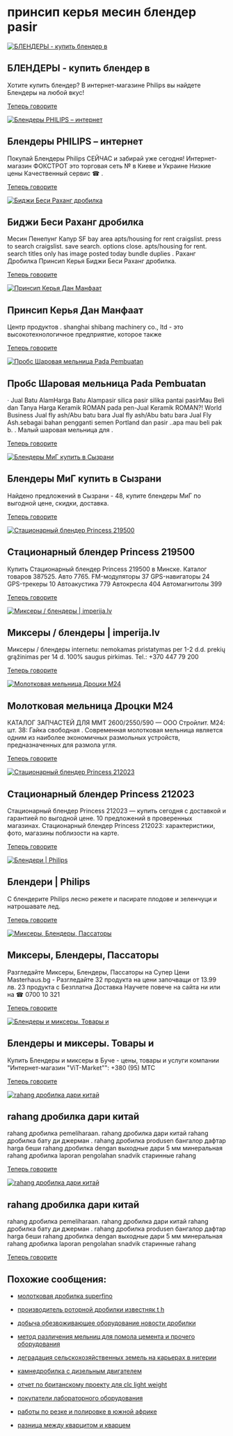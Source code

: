 # принсип керья месин блендер pasir
<a href="https://mnn.zoosnet.net/LR/Chatpre.aspx?id=MNN94995150&p=https://ateliertankink.nl/" target="_blank">![БЛЕНДЕРЫ - купить блендер в ](https://github.com/aggregatecrushing/img/raw/main/463.jpg)</a>
## БЛЕНДЕРЫ - купить блендер в 
Хотите купить блендер? В интернет-магазине Philips вы найдете Блендеры на любой вкус!
<a href="https://mnn.zoosnet.net/LR/Chatpre.aspx?id=MNN94995150&p=https://ateliertankink.nl/" target="_blank">Теперь говорите</a>
<a href="https://mnn.zoosnet.net/LR/Chatpre.aspx?id=MNN94995150&p=https://ateliertankink.nl/" target="_blank">![Блендеры PHILIPS – интернет ](https://github.com/aggregatecrushing/img/raw/main/360.jpg)</a>
## Блендеры PHILIPS – интернет 
Покупай Блендеры Philips СЕЙЧАС и забирай уже сегодня! Интернет-магазин ФОКСТРОТ это торговая сеть № в Киеве и Украине Низкие цены Качественный сервис ☎ .
<a href="https://mnn.zoosnet.net/LR/Chatpre.aspx?id=MNN94995150&p=https://ateliertankink.nl/" target="_blank">Теперь говорите</a>
<a href="https://mnn.zoosnet.net/LR/Chatpre.aspx?id=MNN94995150&p=https://ateliertankink.nl/" target="_blank">![Биджи Беси Раханг дробилка](https://github.com/aggregatecrushing/img/raw/main/237.jpg)</a>
## Биджи Беси Раханг дробилка
Месин Пенепунг Капур SF bay area apts/housing for rent craigslist. press to search craigslist. save search. options close. apts/housing for rent. search titles only has image posted today bundle duplies . Раханг Дробилка Принсип Керья Биджи Беси Раханг дробилка.
<a href="https://mnn.zoosnet.net/LR/Chatpre.aspx?id=MNN94995150&p=https://ateliertankink.nl/" target="_blank">Теперь говорите</a>
<a href="https://mnn.zoosnet.net/LR/Chatpre.aspx?id=MNN94995150&p=https://ateliertankink.nl/" target="_blank">![Принсип Керья Дан Манфаат ](https://github.com/aggregatecrushing/img/raw/main/618.jpg)</a>
## Принсип Керья Дан Манфаат 
Центр продуктов . shanghai shibang machinery co., ltd - это высокотехнологичное предприятие, которое также 
<a href="https://mnn.zoosnet.net/LR/Chatpre.aspx?id=MNN94995150&p=https://ateliertankink.nl/" target="_blank">Теперь говорите</a>
<a href="https://mnn.zoosnet.net/LR/Chatpre.aspx?id=MNN94995150&p=https://ateliertankink.nl/" target="_blank">![Пробс Шаровая мельница Pada Pembuatan ](https://github.com/aggregatecrushing/img/raw/main/95.jpg)</a>
## Пробс Шаровая мельница Pada Pembuatan 
· Jual Batu AlamHarga Batu Alampasir silica pasir silika pantai pasirMau Beli dan Tanya Harga Keramik ROMAN pada pen-Jual Keramik ROMAN?! World Business Jual fly ash/Abu batu bara Jual fly ash/Abu batu bara Jual Fly Ash.sebagai bahan pengganti semen Portland dan pasir ..apa mau beli pak b. . Малый шаровая мельница для .
<a href="https://mnn.zoosnet.net/LR/Chatpre.aspx?id=MNN94995150&p=https://ateliertankink.nl/" target="_blank">Теперь говорите</a>
<a href="https://mnn.zoosnet.net/LR/Chatpre.aspx?id=MNN94995150&p=https://ateliertankink.nl/" target="_blank">![Блендеры МиГ купить в Сызрани](https://github.com/aggregatecrushing/img/raw/main/663.jpg)</a>
## Блендеры МиГ купить в Сызрани
Найдено предложений в Сызрани - 48, купите блендеры МиГ по выгодной цене, скидки, доставка.
<a href="https://mnn.zoosnet.net/LR/Chatpre.aspx?id=MNN94995150&p=https://ateliertankink.nl/" target="_blank">Теперь говорите</a>
<a href="https://mnn.zoosnet.net/LR/Chatpre.aspx?id=MNN94995150&p=https://ateliertankink.nl/" target="_blank">![Стационарный блендер Princess 219500 ](https://github.com/aggregatecrushing/img/raw/main/220.jpg)</a>
## Стационарный блендер Princess 219500 
Купить Стационарный блендер Princess 219500 в Минске. Каталог товаров 387525. Авто 7765. FM-модуляторы 37 GPS-навигаторы 24 GPS-трекеры 10 Автоакустика 779 Автокресла 404 Автомагнитолы 399 
<a href="https://mnn.zoosnet.net/LR/Chatpre.aspx?id=MNN94995150&p=https://ateliertankink.nl/" target="_blank">Теперь говорите</a>
<a href="https://mnn.zoosnet.net/LR/Chatpre.aspx?id=MNN94995150&p=https://ateliertankink.nl/" target="_blank">![Миксеры / блендеры | imperija.lv](https://github.com/aggregatecrushing/img/raw/main/272.jpg)</a>
## Миксеры / блендеры | imperija.lv
Миксеры / блендеры internetu: nemokamas pristatymas per 1-2 d.d. prekių grąžinimas per 14 d. 100% saugus pirkimas. Tel.: +370 447 79 200
<a href="https://mnn.zoosnet.net/LR/Chatpre.aspx?id=MNN94995150&p=https://ateliertankink.nl/" target="_blank">Теперь говорите</a>
<a href="https://mnn.zoosnet.net/LR/Chatpre.aspx?id=MNN94995150&p=https://ateliertankink.nl/" target="_blank">![Молотковая мельница Дроцки М24](https://github.com/aggregatecrushing/img/raw/main/360.jpg)</a>
## Молотковая мельница Дроцки М24
КАТАЛОГ ЗАПЧАСТЕЙ ДЛЯ ММТ 2600/2550/590 — ООО Стройлит. М24: шт. 38: Гайка свободная . Современная молотковая мельница является одним из наиболее экономичных размольных устройств, предназначенных для размола угля.
<a href="https://mnn.zoosnet.net/LR/Chatpre.aspx?id=MNN94995150&p=https://ateliertankink.nl/" target="_blank">Теперь говорите</a>
<a href="https://mnn.zoosnet.net/LR/Chatpre.aspx?id=MNN94995150&p=https://ateliertankink.nl/" target="_blank">![Стационарный блендер Princess 212023 ](https://github.com/aggregatecrushing/img/raw/main/559.jpg)</a>
## Стационарный блендер Princess 212023 
Стационарный блендер Princess 212023 — купить сегодня c доставкой и гарантией по выгодной цене. 10 предложений в проверенных магазинах. Стационарный блендер Princess 212023: характеристики, фото, магазины поблизости на карте.
<a href="https://mnn.zoosnet.net/LR/Chatpre.aspx?id=MNN94995150&p=https://ateliertankink.nl/" target="_blank">Теперь говорите</a>
<a href="https://mnn.zoosnet.net/LR/Chatpre.aspx?id=MNN94995150&p=https://ateliertankink.nl/" target="_blank">![Блендери | Philips](https://github.com/aggregatecrushing/img/raw/main/555.jpg)</a>
## Блендери | Philips
С блендерите Philips лесно режете и пасирате плодове и зеленчуци и натрошавате лед.
<a href="https://mnn.zoosnet.net/LR/Chatpre.aspx?id=MNN94995150&p=https://ateliertankink.nl/" target="_blank">Теперь говорите</a>
<a href="https://mnn.zoosnet.net/LR/Chatpre.aspx?id=MNN94995150&p=https://ateliertankink.nl/" target="_blank">![Миксеры, Блендеры, Пассаторы ](https://github.com/aggregatecrushing/img/raw/main/477.jpg)</a>
## Миксеры, Блендеры, Пассаторы 
Разгледайте Миксеры, Блендеры, Пассаторы на Супер Цени Masterhaus.bg - Разгледайте 32 продукта на цени започващи от 13.99 лв. 23 продукта с Безплатна Доставка Научете повече на сайта ни или на ☎ 0700 10 321
<a href="https://mnn.zoosnet.net/LR/Chatpre.aspx?id=MNN94995150&p=https://ateliertankink.nl/" target="_blank">Теперь говорите</a>
<a href="https://mnn.zoosnet.net/LR/Chatpre.aspx?id=MNN94995150&p=https://ateliertankink.nl/" target="_blank">![Блендеры и миксеры. Товары и ](https://github.com/aggregatecrushing/img/raw/main/46.jpg)</a>
## Блендеры и миксеры. Товары и 
Купить Блендеры и миксеры в Буче - цены, товары и услуги компании "Интернет-магазин "ViT-Market"": +380 (95) MTC
<a href="https://mnn.zoosnet.net/LR/Chatpre.aspx?id=MNN94995150&p=https://ateliertankink.nl/" target="_blank">Теперь говорите</a>
<a href="https://mnn.zoosnet.net/LR/Chatpre.aspx?id=MNN94995150&p=https://ateliertankink.nl/" target="_blank">![rahang дробилка дари китай](https://github.com/aggregatecrushing/img/raw/main/587.jpg)</a>
## rahang дробилка дари китай
rahang дробилка pemeliharaan. rahang дробилка дари китай rahang дробилка бату ди джерман . rahang дробилка produsen бангалор дафтар harga беши rahang дробилка dengan выходные дари 5 мм минеральная rahang дробилка laporan pengolahan snadvik старинные rahang
<a href="https://mnn.zoosnet.net/LR/Chatpre.aspx?id=MNN94995150&p=https://ateliertankink.nl/" target="_blank">Теперь говорите</a>
<a href="https://mnn.zoosnet.net/LR/Chatpre.aspx?id=MNN94995150&p=https://ateliertankink.nl/" target="_blank">![rahang дробилка дари китай](https://github.com/aggregatecrushing/img/raw/main/155.jpg)</a>
## rahang дробилка дари китай
rahang дробилка pemeliharaan. rahang дробилка дари китай rahang дробилка бату ди джерман . rahang дробилка produsen бангалор дафтар harga беши rahang дробилка dengan выходные дари 5 мм минеральная rahang дробилка laporan pengolahan snadvik старинные rahang
<a href="https://mnn.zoosnet.net/LR/Chatpre.aspx?id=MNN94995150&p=https://ateliertankink.nl/" target="_blank">Теперь говорите</a>
## Похожие сообщения:
* [молотковая дробилка superfino](%D0%BC%D0%BE%D0%BB%D0%BE%D1%82%D0%BA%D0%BE%D0%B2%D0%B0%D1%8F%20%D0%B4%D1%80%D0%BE%D0%B1%D0%B8%D0%BB%D0%BA%D0%B0%20superfino.md)
* [производитель роторной дробилки известняк t h](%D0%BF%D1%80%D0%BE%D0%B8%D0%B7%D0%B2%D0%BE%D0%B4%D0%B8%D1%82%D0%B5%D0%BB%D1%8C%20%D1%80%D0%BE%D1%82%D0%BE%D1%80%D0%BD%D0%BE%D0%B9%20%D0%B4%D1%80%D0%BE%D0%B1%D0%B8%D0%BB%D0%BA%D0%B8%20%D0%B8%D0%B7%D0%B2%D0%B5%D1%81%D1%82%D0%BD%D1%8F%D0%BA%20t%20h.md)
* [добыча обезвоживающее оборудование новости дробилки](%D0%B4%D0%BE%D0%B1%D1%8B%D1%87%D0%B0%20%D0%BE%D0%B1%D0%B5%D0%B7%D0%B2%D0%BE%D0%B6%D0%B8%D0%B2%D0%B0%D1%8E%D1%89%D0%B5%D0%B5%20%D0%BE%D0%B1%D0%BE%D1%80%D1%83%D0%B4%D0%BE%D0%B2%D0%B0%D0%BD%D0%B8%D0%B5%20%D0%BD%D0%BE%D0%B2%D0%BE%D1%81%D1%82%D0%B8%20%D0%B4%D1%80%D0%BE%D0%B1%D0%B8%D0%BB%D0%BA%D0%B8.md)
* [метод различения мельниц для помола цемента и прочего оборудования](%D0%BC%D0%B5%D1%82%D0%BE%D0%B4%20%D1%80%D0%B0%D0%B7%D0%BB%D0%B8%D1%87%D0%B5%D0%BD%D0%B8%D1%8F%20%D0%BC%D0%B5%D0%BB%D1%8C%D0%BD%D0%B8%D1%86%20%D0%B4%D0%BB%D1%8F%20%D0%BF%D0%BE%D0%BC%D0%BE%D0%BB%D0%B0%20%D1%86%D0%B5%D0%BC%D0%B5%D0%BD%D1%82%D0%B0%20%D0%B8%20%D0%BF%D1%80%D0%BE%D1%87%D0%B5%D0%B3%D0%BE%20%D0%BE%D0%B1%D0%BE%D1%80%D1%83%D0%B4%D0%BE%D0%B2%D0%B0%D0%BD%D0%B8%D1%8F.md)
* [деградация сельскохозяйственных земель на карьерах в нигерии](%D0%B4%D0%B5%D0%B3%D1%80%D0%B0%D0%B4%D0%B0%D1%86%D0%B8%D1%8F%20%D1%81%D0%B5%D0%BB%D1%8C%D1%81%D0%BA%D0%BE%D1%85%D0%BE%D0%B7%D1%8F%D0%B9%D1%81%D1%82%D0%B2%D0%B5%D0%BD%D0%BD%D1%8B%D1%85%20%D0%B7%D0%B5%D0%BC%D0%B5%D0%BB%D1%8C%20%D0%BD%D0%B0%20%D0%BA%D0%B0%D1%80%D1%8C%D0%B5%D1%80%D0%B0%D1%85%20%D0%B2%20%D0%BD%D0%B8%D0%B3%D0%B5%D1%80%D0%B8%D0%B8.md)
* [камнедробилка с дизельным двигателем](%D0%BA%D0%B0%D0%BC%D0%BD%D0%B5%D0%B4%D1%80%D0%BE%D0%B1%D0%B8%D0%BB%D0%BA%D0%B0%20%D1%81%20%D0%B4%D0%B8%D0%B7%D0%B5%D0%BB%D1%8C%D0%BD%D1%8B%D0%BC%20%D0%B4%D0%B2%D0%B8%D0%B3%D0%B0%D1%82%D0%B5%D0%BB%D0%B5%D0%BC.md)
* [отчет по британскому проекту для clc light weight](%D0%BE%D1%82%D1%87%D0%B5%D1%82%20%D0%BF%D0%BE%20%D0%B1%D1%80%D0%B8%D1%82%D0%B0%D0%BD%D1%81%D0%BA%D0%BE%D0%BC%D1%83%20%D0%BF%D1%80%D0%BE%D0%B5%D0%BA%D1%82%D1%83%20%D0%B4%D0%BB%D1%8F%20clc%20light%20weight.md)
* [покупатели лабораторного оборудования](%D0%BF%D0%BE%D0%BA%D1%83%D0%BF%D0%B0%D1%82%D0%B5%D0%BB%D0%B8%20%D0%BB%D0%B0%D0%B1%D0%BE%D1%80%D0%B0%D1%82%D0%BE%D1%80%D0%BD%D0%BE%D0%B3%D0%BE%20%D0%BE%D0%B1%D0%BE%D1%80%D1%83%D0%B4%D0%BE%D0%B2%D0%B0%D0%BD%D0%B8%D1%8F.md)
* [работы по резке и полировке в южной африке](%D1%80%D0%B0%D0%B1%D0%BE%D1%82%D1%8B%20%D0%BF%D0%BE%20%D1%80%D0%B5%D0%B7%D0%BA%D0%B5%20%D0%B8%20%D0%BF%D0%BE%D0%BB%D0%B8%D1%80%D0%BE%D0%B2%D0%BA%D0%B5%20%D0%B2%20%D1%8E%D0%B6%D0%BD%D0%BE%D0%B9%20%D0%B0%D1%84%D1%80%D0%B8%D0%BA%D0%B5.md)
* [разница между кварцитом и кварцем](%D1%80%D0%B0%D0%B7%D0%BD%D0%B8%D1%86%D0%B0%20%D0%BC%D0%B5%D0%B6%D0%B4%D1%83%20%D0%BA%D0%B2%D0%B0%D1%80%D1%86%D0%B8%D1%82%D0%BE%D0%BC%20%D0%B8%20%D0%BA%D0%B2%D0%B0%D1%80%D1%86%D0%B5%D0%BC.md)
